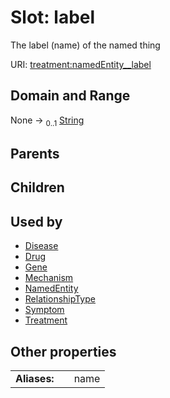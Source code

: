 
# Slot: label


The label (name) of the named thing

URI: [treatment:namedEntity__label](http://w3id.org/ontogpt/treatments/namedEntity__label)


## Domain and Range

None &#8594;  <sub>0..1</sub> [String](types/String.md)

## Parents


## Children


## Used by

 * [Disease](Disease.md)
 * [Drug](Drug.md)
 * [Gene](Gene.md)
 * [Mechanism](Mechanism.md)
 * [NamedEntity](NamedEntity.md)
 * [RelationshipType](RelationshipType.md)
 * [Symptom](Symptom.md)
 * [Treatment](Treatment.md)

## Other properties

|  |  |  |
| --- | --- | --- |
| **Aliases:** | | name |

